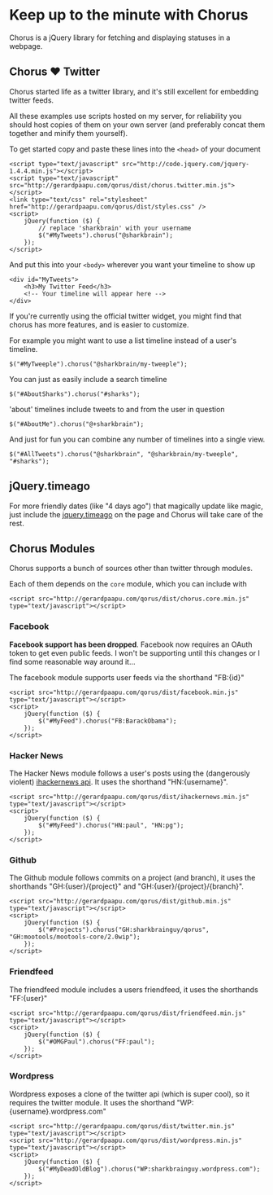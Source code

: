 Keep up to the minute with Chorus 
==

Chorus is a jQuery library for fetching and displaying statuses in a webpage.

Chorus &#9829; Twitter
---

Chorus started life as a twitter library, and it's still excellent for embedding twitter feeds.

All these examples use scripts hosted on my server, for reliability you should host copies of them on your 
own server (and preferably concat them together and minify them yourself).

To get started copy and paste these lines into the `<head>` of your document

    <script type="text/javascript" src="http://code.jquery.com/jquery-1.4.4.min.js"></script>
    <script type="text/javascript" src="http://gerardpaapu.com/qorus/dist/chorus.twitter.min.js"></script>
    <link type="text/css" rel="stylesheet" href="http://gerardpaapu.com/qorus/dist/styles.css" />
    <script>
        jQuery(function ($) {
            // replace 'sharkbrain' with your username
            $("#MyTweets").chorus("@sharkbrain");
        });
    </script>

And put this into your `<body>` wherever you want your timeline to show up
    
    <div id="MyTweets">
        <h3>My Twitter Feed</h3>
        <!-- Your timeline will appear here -->
    </div>

If you're currently using the official twitter widget, you might find that chorus has more
features, and is easier to customize.

For example you might want to use a list timeline instead of a user's timeline.

    $("#MyTweeple").chorus("@sharkbrain/my-tweeple");

You can just as easily include a search timeline

    $("#AboutSharks").chorus("#sharks");

'about' timelines include tweets to and from the user in question

    $("#AboutMe").chorus("@+sharkbrain");

And just for fun you can combine any number of timelines into a single view.

    $("#AllTweets").chorus("@sharkbrain", "@sharkbrain/my-tweeple", "#sharks");

jQuery.timeago
---

For more friendly dates (like "4 days ago") that magically update like magic, just include the
[jquery.timeago](http://timeago.yarp.com/) on the page and Chorus will take care of the rest.

Chorus Modules
--

Chorus supports a bunch of sources other than twitter through modules.

Each of them depends on the `core` module, which you can include with
    
    <script src="http://gerardpaapu.com/qorus/dist/chorus.core.min.js" type="text/javascript"></script> 

### Facebook

**Facebook support has been dropped**. Facebook now requires an OAuth token to get even public feeds. I won't
be supporting until this changes or I find some reasonable way around it...

The facebook module supports user feeds via the shorthand "FB:{id}"

    <script src="http://gerardpaapu.com/qorus/dist/facebook.min.js" type="text/javascript"></script> 
    <script>
        jQuery(function ($) {
            $("#MyFeed").chorus("FB:BarackObama");
        });
    </script> 

### Hacker News

The Hacker News module follows a user's posts using the (dangerously violent) [ihackernews api](http://api.ihackernews.com/).
It uses the shorthand "HN:{username}".

    <script src="http://gerardpaapu.com/qorus/dist/ihackernews.min.js" type="text/javascript"></script> 
    <script>
        jQuery(function ($) {
            $("#MyFeed").chorus("HN:paul", "HN:pg");
        });
    </script> 

### Github

The Github module follows commits on a project (and branch), it uses the shorthands "GH:{user}/{project}" and "GH:{user}/{project}/{branch}".

    <script src="http://gerardpaapu.com/qorus/dist/github.min.js" type="text/javascript"></script> 
    <script>
        jQuery(function ($) {
            $("#Projects").chorus("GH:sharkbrainguy/qorus", "GH:mootools/mootools-core/2.0wip");
        });
    </script> 

### Friendfeed

The friendfeed module includes a users friendfeed, it uses the shorthands "FF:{user}"

    <script src="http://gerardpaapu.com/qorus/dist/friendfeed.min.js" type="text/javascript"></script> 
    <script>
        jQuery(function ($) {
            $("#OMGPaul").chorus("FF:paul");
        });
    </script> 

### Wordpress

Wordpress exposes a clone of the twitter api (which is super cool), so it requires the twitter module. It uses 
the shorthand "WP:{username}.wordpress.com"

    <script src="http://gerardpaapu.com/qorus/dist/twitter.min.js" type="text/javascript"></script> 
    <script src="http://gerardpaapu.com/qorus/dist/wordpress.min.js" type="text/javascript"></script> 
    <script>
        jQuery(function ($) {
            $("#MyDeadOldBlog").chorus("WP:sharkbrainguy.wordpress.com");
        });
    </script> 
